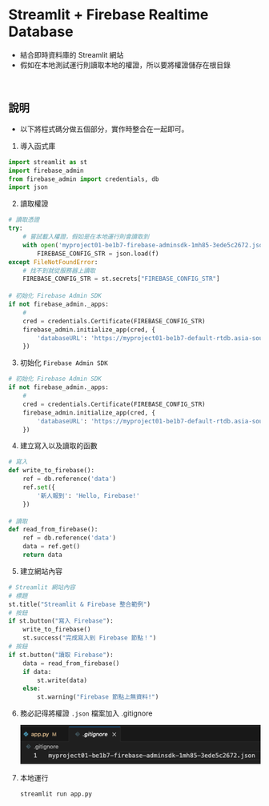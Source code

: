 # Streamlit + Firebase Realtime Database
- 結合即時資料庫的 Streamlit 網站
- 假如在本地測試運行則讀取本地的權證，所以要將權證儲存在根目錄

</br>

## 說明
- 以下將程式碼分做五個部分，實作時整合在一起即可。
  
1. 導入函式庫
```python
import streamlit as st
import firebase_admin
from firebase_admin import credentials, db
import json
```

2. 讀取權證
```python
# 讀取憑證
try:
    # 嘗試載入權證，假如是在本地運行則會讀取到
    with open('myproject01-be1b7-firebase-adminsdk-1mh85-3ede5c2672.json', 'r') as f:
        FIREBASE_CONFIG_STR = json.load(f)
except FileNotFoundError:
    # 找不到就從服務器上讀取
    FIREBASE_CONFIG_STR = st.secrets["FIREBASE_CONFIG_STR"]

# 初始化 Firebase Admin SDK
if not firebase_admin._apps:
    #
    cred = credentials.Certificate(FIREBASE_CONFIG_STR)
    firebase_admin.initialize_app(cred, {
        'databaseURL': 'https://myproject01-be1b7-default-rtdb.asia-southeast1.firebasedatabase.app/'
    })
```
3. 初始化 `Firebase Admin SDK`
```python
# 初始化 Firebase Admin SDK
if not firebase_admin._apps:
    #
    cred = credentials.Certificate(FIREBASE_CONFIG_STR)
    firebase_admin.initialize_app(cred, {
        'databaseURL': 'https://myproject01-be1b7-default-rtdb.asia-southeast1.firebasedatabase.app/'
    })
```
4. 建立寫入以及讀取的函數
```python
# 寫入
def write_to_firebase():
    ref = db.reference('data')
    ref.set({
        '新人報到': 'Hello, Firebase!'
    })

# 讀取
def read_from_firebase():
    ref = db.reference('data')
    data = ref.get()
    return data
```
5. 建立網站內容
```python
# Streamlit 網站內容
# 標題
st.title("Streamlit & Firebase 整合範例")
# 按鈕
if st.button("寫入 Firebase"):
    write_to_firebase()
    st.success("完成寫入到 Firebase 節點！")
# 按鈕
if st.button("讀取 Firebase"):
    data = read_from_firebase()
    if data:
        st.write(data)
    else:
        st.warning("Firebase 節點上無資料!")
```

6. 務必記得將權證 `.json` 檔案加入 .gitignore

   ![](images/img_62.png)

7. 本地運行

    ```bash
    streamlit run app.py
    ```
